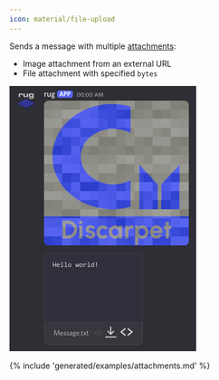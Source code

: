 ```yaml
---
icon: material/file-upload
---
```



Sends a message with multiple [attachments](/parsables/attachment.md):

* Image attachment from an external URL
* File attachment with specified `bytes`


![Demo attachments](/assets/examples/attachments.png)

{% include 'generated/examples/attachments.md' %}
